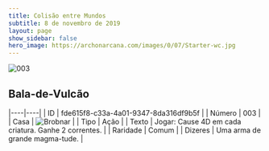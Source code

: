 ```yaml
---
title: Colisão entre Mundos
subtitle: 8 de novembro de 2019
layout: page
show_sidebar: false
hero_image: https://archonarcana.com/images/0/07/Starter-wc.jpg
---
```


![003](https://cdn.keyforgegame.com/media/card_front/pt/452_003_CXJ7GRMXMRFP_pt.png)

## Bala-de-Vulcão

|----|----|
| ID | fde615f8-c33a-4a01-9347-8da316df9b5f |
| Número | 003 |
| Casa | ![Brobnar](https://archonarcana.com/images/thumb/e/e0/Brobnar.png/22px-Brobnar.png "Brobnar") |
| Tipo | Ação |
| Texto | Jogar: Cause 4D em cada criatura. Ganhe 2 correntes. |
| Raridade | Comum |
| Dizeres | Uma arma de grande magma-tude. |